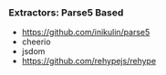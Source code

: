 ### Extractors: Parse5 Based

- https://github.com/inikulin/parse5
- cheerio
- jsdom
- https://github.com/rehypejs/rehype
